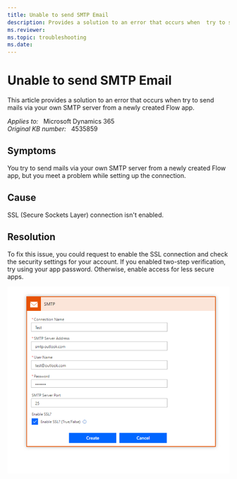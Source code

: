```yaml
---
title: Unable to send SMTP Email
description: Provides a solution to an error that occurs when  try to send mails via your own SMTP server from a newly created Flow app.
ms.reviewer: 
ms.topic: troubleshooting
ms.date: 
---
```

# Unable to send SMTP Email

This article provides a solution to an error that occurs when  try to send mails via your own SMTP server from a newly created Flow app.

_Applies to:_ &nbsp; Microsoft Dynamics 365  
_Original KB number:_ &nbsp; 4535859

## Symptoms

You try to send mails via your own SMTP server from a newly created Flow app, but you meet a problem while setting up the connection.

## Cause

SSL (Secure Sockets Layer) connection isn't enabled.

## Resolution

To fix this issue, you could request to enable the SSL connection and check the security settings for your account. If you enabled two-step verification, try using your app password. Otherwise, enable access for less secure apps.

![smtp](./media/unable-send-smtp-email/smtp-setting.png)
